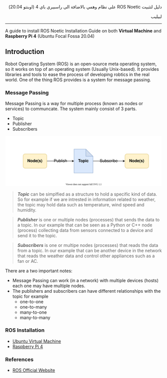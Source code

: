 <div dir="rtl">دليل لتثبيت ROS Noetic على نظام وهمي بالاضافة الى راسبيري باي 4 (اوبنتو 20.04)



لبيليب

</div>

---

A guide to install ROS Noetic Installation Guide on both **Virtual Machine** and **Raspberry Pi 4** (Ubuntu Focal Fossa 20.04)

## Introduction 

Robot Operating System (ROS) is an open-source meta operating system, so it works on top of an operating system (Usually Unix-based). It provides libraries and tools to ease the process of developing robtics in the real world. One of the thing ROS provides is a system for message passing.

### Message Passing
Message Passing is a way for multiple process (known as nodes or services) to communcate. The system mainly consist of 3 parts.

- Topic
 - Publisher
 - Subscribers

[![](images/MP.svg)](#)

> ***Topic*** can be simplfied as a structure to hold a specific kind of data. So for example if we are intrested in information related to weather, the topic may hold data such as temperature, wind speed and humidity. 

> ***Publisher*** is one or multiple nodes (processes) that sends the data to a topic. In our example that can be seen as a Python or C++ node (process) collecting data from sensors connected to a device and send it to the topic.

> ***Subscribers*** is one or multipe nodes (processes) that reads the data from a topic. In our example that can be another device in the network that reads the weather data and control other appliances such as a fan or AC.

There are a two important notes:
- Message Passing can work (in a network) with multiple devices (hosts) each one may have multiple nodes.
- The publishers and subscribers can have different relationships with the topic for example
	- one-to-one
	- one-to-many
	- many-to-one
	- many-to-many
### ROS Installation
- [Ubuntu Virtual Machine](Ubuntu-Virtual-Machine.md)
- [Raspberry Pi 4]()

### References
- [ROS Official Website](https://www.ros.org/)

